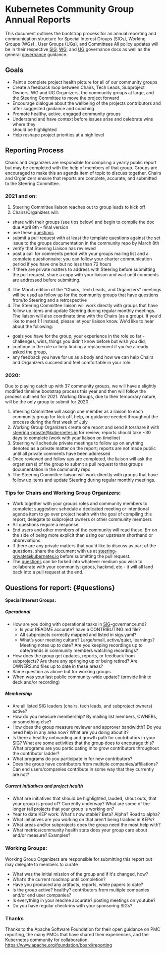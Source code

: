 # Kubernetes Community Group Annual Reports

This document outlines the bootstrap process for an annual reporting and
communication structure for Special Interest Groups (SIGs), Working Groups (WGs)
, User Groups (UGs), and Committees
All policy updates will be in their respective [SIG], [WG], and [UG]
 governance docs as well as the general [governance] guidance.

## Goals
- Paint a complete project health picture for all of our community groups
- Create a feedback loop between Chairs, Tech Leads, Subproject Owners, WG and
UG Organizers, the community groups at large, and the Steering
Committee to move the project forward  
- Encourage dialogue about the wellbeing of the projects contributors and offer
suggested guidance and coaching
- Promote healthy, active, engaged community groups  
- Understand and have context before issues arise and celebrate wins where they  
should be highlighted  
- Help reshape project priorities at a high level

## Reporting Process  

Chairs and Organizers are responsible for compiling a yearly public report but
may be completed with the help of members of that group. Groups are encouraged
to make this an agenda item of topic to discuss together. Chairs and Organizers
ensure that reports are complete, accurate, and submitted to the Steering
Committee.

### 2021 and on:
1. Steering Committee liaison reaches out to group leads to kick off
2. Chairs/Organizers will:
  - share with their groups (see tips below) and begin to 
compile the doc due April 8th - final version
  - use these [questions]
  - submit a pull request with at least the template questions against the set 
  issue to the groups documentation in the community repo by March 8th
  - verify that Steering Liaison has reviewed
  - post a call for comments period with your groups mailing list and a complete 
  questionnaire; you can follow your charter communication period if you have
  one but no less than 72 hours 
  - if there are private matters to address with Steering before submitting the 
pull request, share a copy with your liaison and wait until comments are
addressed before submitting.
3. The March edition of the "Chairs, Tech Leads, and Organizers" meetings will 
be used as follow up for the community groups that have questions from/to 
Steering and a retrospective
4. The Steering Committee liaison will work directly with groups that have 
follow up items and update Steering during regular monthly meetings. The liaison
will also coordinate time with the Chairs (as a group). If you'd like to meet 
1:1 instead, please let your liaison know.
We'd like to hear about the following:  
  - goals you have for the group, your experience in the role so far - 
  challenges, wins, things you didn’t know before but wish you did, 
  - continue in the role or help finding a replacement if you've already asked 
  the group, 
  - any feedback you have for us as a body and how we can help Chairs and 
Organizers succeed and feel comfortable in your role. 

### 2020:
Due to playing catch up with 37 community groups, we will have a slightly
modified timeline bootstrap process this year and then will follow the process
outlined for 2021. Working Groups, due to their temporary nature, will be the 
only group to submit for 2020.   

1. Steering Committee will assign one member as a liaison to each community 
group for kick off, help, or guidance needed throughout the process during the 
first week of July
2. Working Group Organizers create one report and send it to/share it with 
steering-private@kubernetes.io for review; reports should take ~30 days to 
complete (work with your liaison on timeline)
3. Steering will schedule private meetings to follow up on anything denoted as
a private matter on the report; reports are not made public until all private
comments have been addressed
4. Once reviewed and follow ups are completed, the liaison will ask the 
organizer(s) of the group to submit a pull request to that groups documentation 
in the community repo
5. The Steering Committee liaison will work directly with groups that have 
follow up items and update Steering during regular monthly meetings. 

### Tips for Chairs and Working Group Organizers:      
- Work together with your groups roles and community members to complete;
suggestion: schedule a dedicated meeting or intentional agenda item to go over 
project health with the goal of compiling this report, delegate to subproject
owners or other community members
- All questions require a response. 
- End users and other members of the community will read these. Err on the side
of being more explicit than using our upstream shorthand or abbreviations. 
- If there are any private matters that you'd like to discuss as part of the
questions, share the document with us at steering-private@kubernetes.io before 
submitting the pull request. 
- The [questions] can be forked into whatever medium you wish to
collaborate with your community: gdocs, hackmd, etc - it will all land back into
a pull request at the end. 

## Questions for report: {#questions}

#### Special Interest Groups:
##### Operational 
- How are you doing with operational tasks in [SIG]-governance.md?
  - Is your README accurate? have a CONTRIBUTING.md file?
  - All subprojects correctly mapped and listed in sigs.yaml?
  - What’s your meeting culture? Large/small, active/quiet, learnings? Meeting 
  notes up to date? Are you keeping recordings up to date/trends in community 
  members watching recordings?
- How does the group get updates, reports, or feedback from subprojects? Are 
there any springing up or being retired? Are OWNERS.md files up to date in these
 areas?
- Same question as above but for working groups.
- When was your last public community-wide update? (provide link to deck and/or
 recording)

##### Membership
- Are all listed SIG leaders (chairs, tech leads, and subproject owners) active?
- How do you measure membership? By mailing list members, OWNERs, or something
else?
- How does the group measure reviewer and approver bandwidth? Do you need help
in any area now? What are you doing about it?
- Is there a healthy onboarding and growth path for contributors in your SIG?
What are some activities that the group does to encourage this? What programs
are you participating in to grow contributors throughout the contributor ladder?
- What programs do you participate in for new contributors?
- Does the group have contributors from multiple companies/affiliations? Can end
 users/companies contribute in some way that they currently are not?

##### Current initiatives and project health
- What are initiatives that should be highlighted, lauded, shout outs, that
your group is proud of? Currently underway? What are some of the longer tail
projects that your group is working on?
- Year to date KEP work: What's now stable? Beta? Alpha? Road to alpha?
- What initiatives are you working on that aren't being tracked in KEPs?
- What areas and/or subprojects does the group need the most help with?
- What metrics/community health stats does your group care about and/or measure?
Examples?     

### Working Groups:
Working Group Organizers are responsible for submitting this report but may
delegate to members to curate  
- What was the initial mission of the group and if it's changed, how?
- What’s the current roadmap until completion?
- Have you produced any artifacts, reports, white papers to date?
- Is the group active? healthy? contributors from multiple companies and/or end
user companies?
- Is everything in your readme accurate? posting meetings on youtube?
- Do you have regular check-ins with your sponsoring SIGs?


### Thanks   
Thanks to the Apache Software Foundation for their open guidance on PMC 
reporting, the many PMCs that have shared their experiences, and the Kubernetes
community for collaboration.
https://www.apache.org/foundation/board/reporting


[SIG]: https://git.k8s.io/community/committee-steering/governance/sig-governance.md
[WG]: https://git.k8s.io/community/committee-steering/governance/wg-governance.md
[UG]: https://git.k8s.io/community/committee-steering/governance/ug-governance.md
[governance]: https://git.k8s.io/community/governance.md
[questions]: #questions
